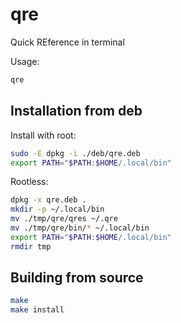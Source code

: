 # qre

Quick REference in terminal

Usage:
```bash
qre
```

## Installation from deb

Install with root:
```bash
sudo -E dpkg -i ./deb/qre.deb
export PATH="$PATH:$HOME/.local/bin"
```

Rootless:
```bash
dpkg -x qre.deb .
mkdir -p ~/.local/bin
mv ./tmp/qre/qres ~/.qre
mv ./tmp/qre/bin/* ~/.local/bin
export PATH="$PATH:$HOME/.local/bin"
rmdir tmp
```

## Building from source

```bash
make
make install
```

